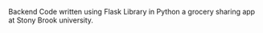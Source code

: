Backend Code written using Flask Library in Python a grocery sharing app at Stony Brook university.

